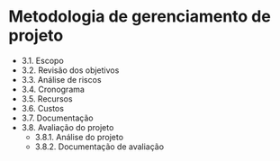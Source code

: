 # Metodologia de gerenciamento de projeto
- 3.1. Escopo
- 3.2. Revisão dos objetivos
- 3.3. Análise de riscos
- 3.4. Cronograma
- 3.5. Recursos
- 3.6. Custos
- 3.7. Documentação
- 3.8. Avaliação do projeto
	- 3.8.1. Análise do projeto
	- 3.8.2. Documentação de avaliação